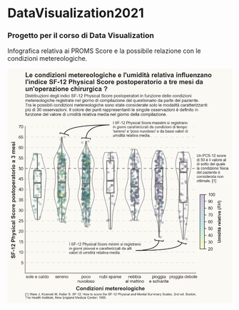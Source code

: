 # DataVisualization2021
### Progetto per il corso di Data Visualization

Infografica relativa ai PROMS Score e la possibile relazione con le condizioni metereologiche.

![](https://github.com/giocoal/DataViz_SF12_Score_Matplotlib/raw/main/Consegna_PrimaViz/Compitino_Carbone_Cavallaro.png)
